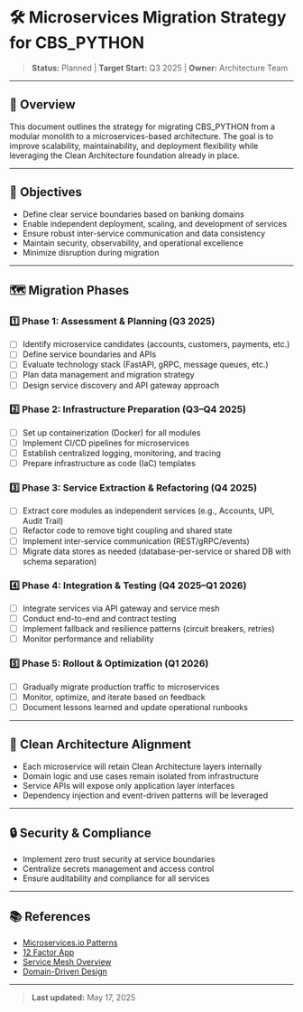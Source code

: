 # 🛠️ Microservices Migration Strategy for CBS_PYTHON

> **Status:** Planned | **Target Start:** Q3 2025 | **Owner:** Architecture Team

---

## 📖 Overview
This document outlines the strategy for migrating CBS_PYTHON from a modular monolith to a microservices-based architecture. The goal is to improve scalability, maintainability, and deployment flexibility while leveraging the Clean Architecture foundation already in place.

---

## 🎯 Objectives
- Define clear service boundaries based on banking domains
- Enable independent deployment, scaling, and development of services
- Ensure robust inter-service communication and data consistency
- Maintain security, observability, and operational excellence
- Minimize disruption during migration

---

## 🗺️ Migration Phases

### 1️⃣ Phase 1: Assessment & Planning (Q3 2025)
- [ ] Identify microservice candidates (accounts, customers, payments, etc.)
- [ ] Define service boundaries and APIs
- [ ] Evaluate technology stack (FastAPI, gRPC, message queues, etc.)
- [ ] Plan data management and migration strategy
- [ ] Design service discovery and API gateway approach

### 2️⃣ Phase 2: Infrastructure Preparation (Q3–Q4 2025)
- [ ] Set up containerization (Docker) for all modules
- [ ] Implement CI/CD pipelines for microservices
- [ ] Establish centralized logging, monitoring, and tracing
- [ ] Prepare infrastructure as code (IaC) templates

### 3️⃣ Phase 3: Service Extraction & Refactoring (Q4 2025)
- [ ] Extract core modules as independent services (e.g., Accounts, UPI, Audit Trail)
- [ ] Refactor code to remove tight coupling and shared state
- [ ] Implement inter-service communication (REST/gRPC/events)
- [ ] Migrate data stores as needed (database-per-service or shared DB with schema separation)

### 4️⃣ Phase 4: Integration & Testing (Q4 2025–Q1 2026)
- [ ] Integrate services via API gateway and service mesh
- [ ] Conduct end-to-end and contract testing
- [ ] Implement fallback and resilience patterns (circuit breakers, retries)
- [ ] Monitor performance and reliability

### 5️⃣ Phase 5: Rollout & Optimization (Q1 2026)
- [ ] Gradually migrate production traffic to microservices
- [ ] Monitor, optimize, and iterate based on feedback
- [ ] Document lessons learned and update operational runbooks

---

## 🧩 Clean Architecture Alignment
- Each microservice will retain Clean Architecture layers internally
- Domain logic and use cases remain isolated from infrastructure
- Service APIs will expose only application layer interfaces
- Dependency injection and event-driven patterns will be leveraged

---

## 🔒 Security & Compliance
- Implement zero trust security at service boundaries
- Centralize secrets management and access control
- Ensure auditability and compliance for all services

---

## 📚 References
- [Microservices.io Patterns](https://microservices.io/patterns/index.html)
- [12 Factor App](https://12factor.net/)
- [Service Mesh Overview](https://istio.io/latest/docs/concepts/what-is-istio/)
- [Domain-Driven Design](https://dddcommunity.org/)

---

> **Last updated:** May 17, 2025
